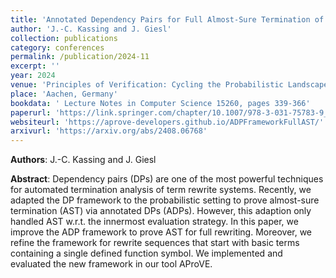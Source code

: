 ```yaml
---
title: 'Annotated Dependency Pairs for Full Almost-Sure Termination of Probabilistic Term Rewriting'
author: 'J.-C. Kassing and J. Giesl'
collection: publications
category: conferences
permalink: /publication/2024-11
excerpt: ''
year: 2024
venue: 'Principles of Verification: Cycling the Probabilistic Landscape (Festschrift)'
place: 'Aachen, Germany'
bookdata: ' Lecture Notes in Computer Science 15260, pages 339-366'
paperurl: 'https://link.springer.com/chapter/10.1007/978-3-031-75783-9_14'
websiteurl: 'https://aprove-developers.github.io/ADPFrameworkFullAST/'
arxivurl: 'https://arxiv.org/abs/2408.06768'
---
```


**Authors**: J.-C. Kassing and J. Giesl

**Abstract**:
Dependency pairs (DPs) are one of the most powerful techniques for automated termination analysis of term rewrite systems. Recently, we adapted the DP framework to the probabilistic setting to prove almost-sure termination (AST) via annotated DPs (ADPs). However, this adaption only handled AST w.r.t. the innermost evaluation strategy. In this paper, we improve the ADP framework to prove AST for full rewriting. Moreover, we refine the framework for rewrite sequences that start with basic terms containing a single defined function symbol. We implemented and evaluated the new framework in our tool AProVE.